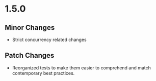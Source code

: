 # 1.5.0

## Minor Changes

* Strict concurrency related changes

## Patch Changes

* Reorganized tests to make them easier to comprehend and
  match contemporary best practices.
